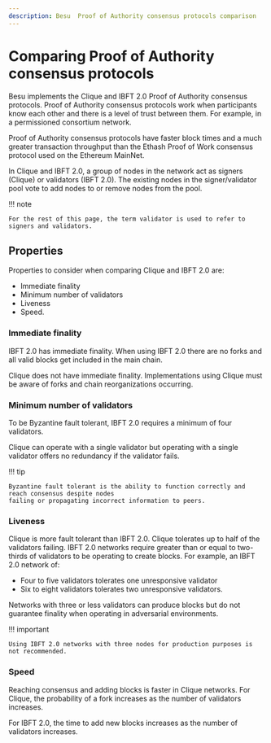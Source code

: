 ```yaml
---
description: Besu  Proof of Authority consensus protocols comparison
---
```


# Comparing Proof of Authority consensus protocols

Besu implements the Clique and IBFT 2.0 Proof of Authority consensus protocols. Proof of Authority
consensus protocols work when participants know each other and there is a level of trust between
them. For example, in a permissioned consortium network.

Proof of Authority consensus protocols have faster block times and a much greater transaction
throughput than the Ethash Proof of Work consensus protocol used on the Ethereum MainNet.

In Clique and IBFT 2.0, a group of nodes in the network act as signers (Clique) or validators
(IBFT 2.0). The existing nodes in the signer/validator pool vote to add nodes to or remove nodes
from the pool.

!!! note

    For the rest of this page, the term validator is used to refer to signers and validators.

## Properties

Properties to consider when comparing Clique and IBFT 2.0 are:

* Immediate finality
* Minimum number of validators
* Liveness
* Speed.

### Immediate finality

IBFT 2.0 has immediate finality. When using IBFT 2.0 there are no forks and all valid blocks get
included in the main chain.

Clique does not have immediate finality. Implementations using Clique must be aware of forks and
chain reorganizations occurring.

### Minimum number of validators

To be Byzantine fault tolerant, IBFT 2.0 requires a minimum of four validators.

Clique can operate with a single validator but operating with a single validator offers no
redundancy if the validator fails.

!!! tip

    Byzantine fault tolerant is the ability to function correctly and reach consensus despite nodes
    failing or propagating incorrect information to peers.

### Liveness

Clique is more fault tolerant than IBFT 2.0. Clique tolerates up to half of the validators failing.
IBFT 2.0 networks require greater than or equal to two-thirds of validators to be operating to
create blocks. For example, an IBFT 2.0 network of:

* Four to five validators tolerates one unresponsive validator
* Six to eight validators tolerates two unresponsive validators.

Networks with three or less validators can produce blocks but do not guarantee finality when
operating in adversarial environments.

!!! important

    Using IBFT 2.0 networks with three nodes for production purposes is not recommended.

### Speed

Reaching consensus and adding blocks is faster in Clique networks. For Clique, the probability of a
fork increases as the number of validators increases.

For IBFT 2.0, the time to add new blocks increases as the number of validators increases.